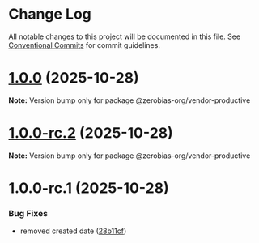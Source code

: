 # Change Log

All notable changes to this project will be documented in this file.
See [Conventional Commits](https://conventionalcommits.org) for commit guidelines.

# [1.0.0](https://github.com/zerobias-org/vendor/compare/@zerobias-org/vendor-productive@1.0.0-rc.2...@zerobias-org/vendor-productive@1.0.0) (2025-10-28)

**Note:** Version bump only for package @zerobias-org/vendor-productive





# [1.0.0-rc.2](https://github.com/zerobias-org/vendor/compare/@zerobias-org/vendor-productive@1.0.0-rc.1...@zerobias-org/vendor-productive@1.0.0-rc.2) (2025-10-28)

**Note:** Version bump only for package @zerobias-org/vendor-productive





# 1.0.0-rc.1 (2025-10-28)


### Bug Fixes

* removed created date ([28b11cf](https://github.com/zerobias-org/vendor/commit/28b11cf2563e9cdadd4b1dc83edd60d2fcd01df0))
